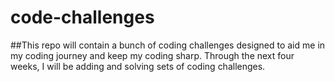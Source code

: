 # code-challenges

##This repo will contain a bunch of coding challenges designed to aid me in my coding journey and keep my coding sharp.  Through the next four weeks, I will be adding and solving sets of coding challenges.
